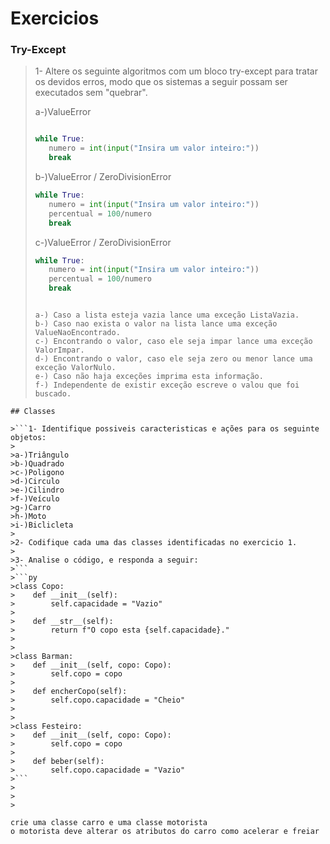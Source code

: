 <!--Python-->
# Exercicios

### Try-Except
>1- Altere os seguinte algoritmos com um bloco try-except para tratar os devidos erros, modo que os sistemas a seguir possam ser executados sem "quebrar".
>
>a-)ValueError
>```py
>
>while True:
>    numero = int(input("Insira um valor inteiro:"))
>    break
>
>```
>
>b-)ValueError / ZeroDivisionError
>
>```py
>while True:
>    numero = int(input("Insira um valor inteiro:"))
>    percentual = 100/numero
>    break
>```
>
>c-)ValueError / ZeroDivisionError
>```py
>while True:
>    numero = int(input("Insira um valor inteiro:"))
>    percentual = 100/numero
>    break
>```
>```2- Utilizando try-except, crie um sistema que realize a busca de um valor em uma lista:
>
>a-) Caso a lista esteja vazia lance uma exceção ListaVazia.
>b-) Caso nao exista o valor na lista lance uma exceção ValueNaoEncontrado.
>c-) Encontrando o valor, caso ele seja impar lance uma exceção ValorImpar.
>d-) Encontrando o valor, caso ele seja zero ou menor lance uma exceção ValorNulo.
>e-) Caso não haja exceções imprima esta informação.
>f-) Independente de existir exceção escreve o valou que foi buscado.
```
## Classes

>```1- Identifique possiveis caracteristicas e ações para os seguinte objetos:
>
>a-)Triângulo
>b-)Quadrado
>c-)Poligono
>d-)Circulo
>e-)Cilindro
>f-)Veículo
>g-)Carro
>h-)Moto
>i-)Biclicleta
>
>2- Codifique cada uma das classes identificadas no exercicio 1.
>
>3- Analise o código, e responda a seguir:
>```
>```py
>class Copo:
>    def __init__(self):
>        self.capacidade = "Vazio"
>
>    def __str__(self):
>        return f"O copo esta {self.capacidade}."
>
>
>class Barman:
>    def __init__(self, copo: Copo):
>        self.copo = copo
>
>    def encherCopo(self):
>        self.copo.capacidade = "Cheio"
>
>
>class Festeiro:
>    def __init__(self, copo: Copo):
>        self.copo = copo
>
>    def beber(self):
>        self.copo.capacidade = "Vazio"
>```
>
>
>

crie uma classe carro e uma classe motorista
o motorista deve alterar os atributos do carro como acelerar e freiar
